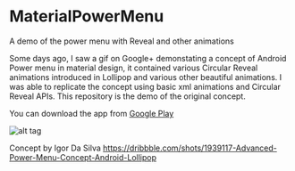 # MaterialPowerMenu
A demo of the power menu with Reveal and other animations

Some days ago, I saw a gif on Google+ demonstating a concept of Android Power menu in material design, it contained various Circular Reveal animations introduced in 
Lollipop and various other beautiful animations. I was able to replicate the concept using basic xml animations and Circular Reveal APIs. This repository is the demo of 
the original concept.

You can download the app from [Google Play](https://play.google.com/store/apps/details?id=com.naman14.powermenu)

![alt tag](https://raw.githubusercontent.com/naman14/MaterialPowerMenu/master/demo.gif)

 Concept by Igor Da Silva
 https://dribbble.com/shots/1939117-Advanced-Power-Menu-Concept-Android-Lollipop﻿


